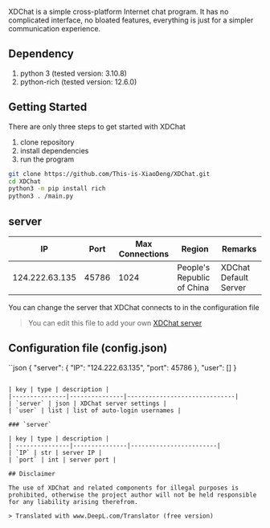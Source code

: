 XDChat is a simple cross-platform Internet chat program. It has no complicated interface, no bloated features, everything is just for a simpler communication experience.

## Dependency

1. python 3 (tested version: 3.10.8)
2. python-rich (tested version: 12.6.0)

## Getting Started

There are only three steps to get started with XDChat

1. clone repository
2. install dependencies
3. run the program

```bash
git clone https://github.com/This-is-XiaoDeng/XDChat.git
cd XDChat
python3 -m pip install rich
python3 . /main.py
```

## server

| IP | Port | Max Connections | Region | Remarks |
|----------------|-----------------|---------------------------|-------------------|---------------------|
| 124.222.63.135 | 45786 | 1024 | People's Republic of China | XDChat Default Server |

You can change the server that XDChat connects to in the configuration file

> You can edit this file to add your own [XDChat server](https://github.com/This-is-XiaoDeng/XDchat-Server)

## Configuration file (config.json)

``json
{
    "server": {
        "IP": "124.222.63.135",
        "port": 45786
    },
    "user": []
}
```

| key | type | description |
|---------------|---------------|------------------------------|
| `server` | json | XDChat server settings |
| `user` | list | list of auto-login usernames |

### `server`

| key | type | description |
| ---------------|---------------|------------------------|
| `IP` | str | server IP |
| `port` | int | server port |

## Disclaimer

The use of XDChat and related components for illegal purposes is prohibited, otherwise the project author will not be held responsible for any liability arising therefrom.

> Translated with www.DeepL.com/Translator (free version)
